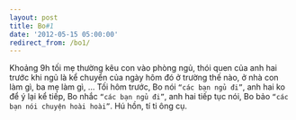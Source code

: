 ```yaml
---
layout: post
title: Bo#1
date: '2012-05-15 05:00:00'
redirect_from: /bo1/
---
```



Khoảng 9h tối mẹ thường kêu con vào phòng ngủ, thói quen của anh hai trước khi ngủ là kể chuyển của ngày hôm đó ở trường thế nào, ở nhà con làm gì, ba mẹ làm gì, … Tối hôm trước, Bo nói `“các bạn ngủ đi”`, anh hai ko để ý lại kể tiếp, Bo nhắc `“các bạn ngủ đi”`, anh hai tiếp tục nói, Bo bảo `“các bạn nói chuyện hoài hoài”`. Hú hồn, tí ti ông cụ.
